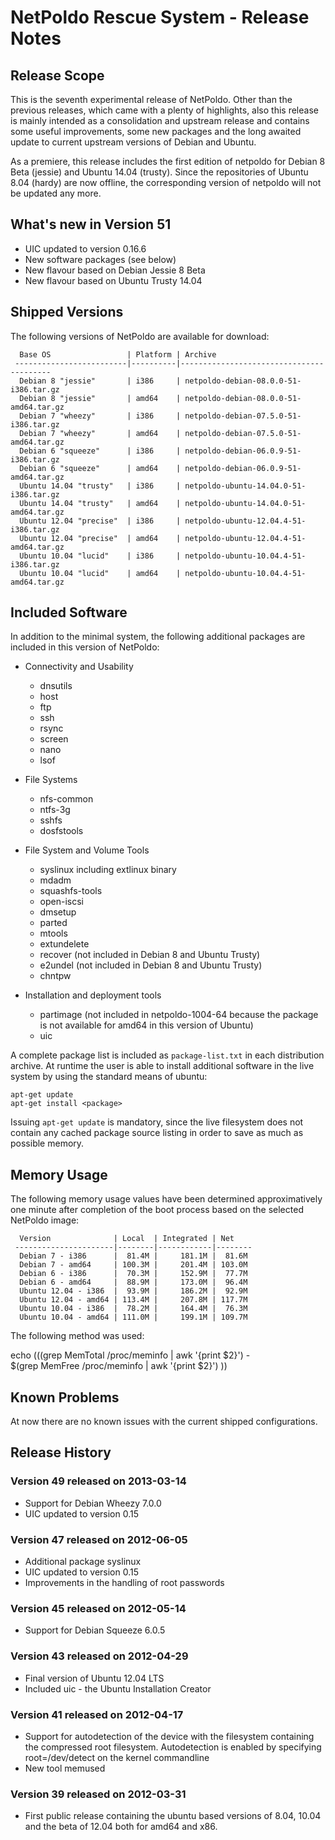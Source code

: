 NetPoldo Rescue System - Release Notes
======================================

Release Scope
-------------

This is the seventh experimental release of NetPoldo. Other than the previous
releases, which came with a plenty of highlights, also this release is mainly
intended as a consolidation and upstream release and contains some useful
improvements, some new packages and the long awaited update to current
upstream versions of Debian and Ubuntu.

As a premiere, this release includes the first edition of netpoldo for Debian
8 Beta (jessie) and Ubuntu 14.04 (trusty). Since the repositories of Ubuntu
8.04 (hardy) are now offline, the corresponding version of netpoldo will not
be updated any more.


What's new in Version 51
------------------------
 * UIC updated to version 0.16.6
 * New software packages (see below)
 * New flavour based on Debian Jessie 8 Beta
 * New flavour based on Ubuntu Trusty 14.04


Shipped Versions
----------------

The following versions of NetPoldo are available for download:

````
  Base OS                 | Platform | Archive
 -------------------------|----------|-----------------------------------------
  Debian 8 "jessie"       | i386     | netpoldo-debian-08.0.0-51-i386.tar.gz
  Debian 8 "jessie"       | amd64    | netpoldo-debian-08.0.0-51-amd64.tar.gz
  Debian 7 "wheezy"       | i386     | netpoldo-debian-07.5.0-51-i386.tar.gz
  Debian 7 "wheezy"       | amd64    | netpoldo-debian-07.5.0-51-amd64.tar.gz
  Debian 6 "squeeze"      | i386     | netpoldo-debian-06.0.9-51-i386.tar.gz
  Debian 6 "squeeze"      | amd64    | netpoldo-debian-06.0.9-51-amd64.tar.gz
  Ubuntu 14.04 "trusty"   | i386     | netpoldo-ubuntu-14.04.0-51-i386.tar.gz
  Ubuntu 14.04 "trusty"   | amd64    | netpoldo-ubuntu-14.04.0-51-amd64.tar.gz
  Ubuntu 12.04 "precise"  | i386     | netpoldo-ubuntu-12.04.4-51-i386.tar.gz
  Ubuntu 12.04 "precise"  | amd64    | netpoldo-ubuntu-12.04.4-51-amd64.tar.gz
  Ubuntu 10.04 "lucid"    | i386     | netpoldo-ubuntu-10.04.4-51-i386.tar.gz
  Ubuntu 10.04 "lucid"    | amd64    | netpoldo-ubuntu-10.04.4-51-amd64.tar.gz
````


Included Software
-----------------

In addition to the minimal system, the following additional packages are
included in this version of NetPoldo:

 * Connectivity and Usability
   - dnsutils
   - host
   - ftp
   - ssh
   - rsync
   - screen
   - nano
   - lsof

 * File Systems
   - nfs-common
   - ntfs-3g
   - sshfs
   - dosfstools

 * File System and Volume Tools
   - syslinux including extlinux binary
   - mdadm
   - squashfs-tools
   - open-iscsi
   - dmsetup
   - parted
   - mtools
   - extundelete
   - recover (not included in Debian 8 and Ubuntu Trusty)
   - e2undel (not included in Debian 8 and Ubuntu Trusty)
   - chntpw

 * Installation and deployment tools
   - partimage (not included in netpoldo-1004-64 because the package
     is not available for amd64 in this version of Ubuntu)
   - uic

A complete package list is included as `package-list.txt` in each distribution
archive. At runtime the user is able to install additional software in the
live system by using the standard means of ubuntu:

````
apt-get update
apt-get install <package>
````

Issuing `apt-get update` is mandatory, since the live filesystem does not
contain any cached package source listing in order to save as much as possible
memory.


Memory Usage
------------

The following memory usage values have been determined approximatively one
minute after completion of the boot process based on the selected NetPoldo
image:


````
  Version              | Local  | Integrated | Net    
 ----------------------|--------|------------|--------
  Debian 7 - i386      |  81.4M |     181.1M |  81.6M 
  Debian 7 - amd64     | 100.3M |     201.4M | 103.0M 
  Debian 6 - i386      |  70.3M |     152.9M |  77.7M 
  Debian 6 - amd64     |  88.9M |     173.0M |  96.4M 
  Ubuntu 12.04 - i386  |  93.9M |     186.2M |  92.9M 
  Ubuntu 12.04 - amd64 | 113.4M |     207.8M | 117.7M 
  Ubuntu 10.04 - i386  |  78.2M |     164.4M |  76.3M 
  Ubuntu 10.04 - amd64 | 111.0M |     199.1M | 109.7M 
````

The following method was used:

  echo $(($(grep MemTotal /proc/meminfo | awk '{print $2}') - \
    $(grep MemFree /proc/meminfo | awk '{print $2}') ))


Known Problems
--------------

At now there are no known issues with the current shipped configurations.


Release History
---------------

### Version 49 released on 2013-03-14 ###

 * Support for Debian Wheezy 7.0.0
 * UIC updated to version 0.15

### Version 47 released on 2012-06-05 ###

 * Additional package syslinux
 * UIC updated to version 0.15
 * Improvements in the handling of root passwords

### Version 45 released on 2012-05-14 ###

 * Support for Debian Squeeze 6.0.5

### Version 43 released on 2012-04-29 ###

 * Final version of Ubuntu 12.04 LTS
 * Included uic - the Ubuntu Installation Creator

### Version 41 released on 2012-04-17 ###

 * Support for autodetection of the device with the filesystem containing
   the compressed root filesystem. Autodetection is enabled by specifying
   root=/dev/detect on the kernel commandline
 * New tool memused

### Version 39 released on 2012-03-31 ###

 * First public release containing the ubuntu based versions of
   8.04, 10.04 and the beta of 12.04 both for amd64 and x86.
